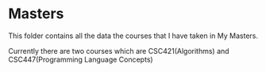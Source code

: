 # Masters
This folder contains all the data the courses that I have taken in My Masters.

Currently there are two courses which are CSC421(Algorithms) and CSC447(Programming Language Concepts)
